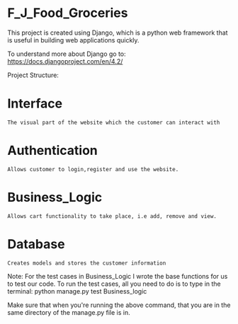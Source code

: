 # F_J_Food_Groceries

This project is created using Django, which is a python web framework that is useful in building web applications quickly.

To understand more about Django go to:
https://docs.djangoproject.com/en/4.2/


Project Structure:

# Interface

    The visual part of the website which the customer can interact with

# Authentication

    Allows customer to login,register and use the website.

# Business_Logic

    Allows cart functionality to take place, i.e add, remove and view.

# Database

    Creates models and stores the customer information

Note:
  For the test cases  in Business_Logic I wrote the base functions for us to test our code. To run the test cases, all you need to do is to type in the terminal:
    python manage.py test Business_logic
  
  Make sure that when you're running the above command, that you are in the same directory of the manage.py file is in.
  

